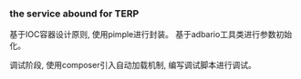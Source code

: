 ### the service abound for TERP
基于IOC容器设计原则, 使用pimple进行封装。
基于adbario工具类进行参数初始化。

调试阶段, 使用composer引入自动加载机制, 编写调试脚本进行调试。